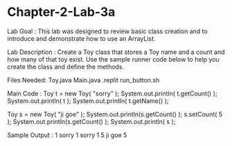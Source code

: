 # Chapter-2-Lab-3a

Lab Goal :   This lab was designed to review basic class creation and to introduce and demonstrate how to use an ArrayList.  


Lab Description :   Create a Toy class that stores a Toy name and a count and how many of that toy exist.   Use the sample runner code below to help you create the class and define the methods.


Files Needed:
Toy.java
Main.java
.replit
run_button.sh

Main Code : 
Toy t = new Toy( "sorry" );
System.out.println( t.getCount() );
System.out.println( t );
System.out.println( t.getName() );

Toy s = new Toy( "ji goe" );
System.out.println(s.getCount() );
s.setCount( 5 );
System.out.println(s.getCount() );
System.out.println( s );

Sample Output : 
1
sorry 1
sorry
1
5
ji goe 5
